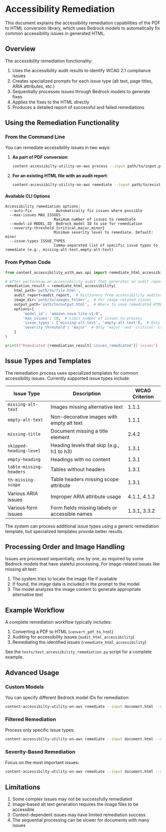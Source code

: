 <!--
 Copyright 2025 Amazon.com, Inc. or its affiliates.
 SPDX-License-Identifier: Apache-2.0
-->

# Accessibility Remediation

This document explains the accessibility remediation capabilities of the PDF to HTML conversion library, which uses Bedrock models to automatically fix common accessibility issues in generated HTML.

## Overview

The accessibility remediation functionality:

1. Uses the accessibility audit results to identify WCAG 2.1 compliance issues
2. Creates specialized prompts for each issue type (alt text, page titles, ARIA attributes, etc.)
3. Sequentially processes issues through Bedrock models to generate fixes
4. Applies the fixes to the HTML directly
5. Produces a detailed report of successful and failed remediations

## Using the Remediation Functionality

### From the Command Line

You can remediate accessibility issues in two ways:

1. **As part of PDF conversion**:
   ```bash
   content-accessibilty-utility-on-aws process --input path/to/input.pdf --output output/ --perform-remediation
   ```

2. **For an existing HTML file with an audit report**:
   ```bash
   content-accessibilty-utility-on-aws remediate --input path/to/existing.html --output remediated.html
   ```

#### Available CLI Options

```
Accessibility remediation options:
  --auto-fix           Automatically fix issues where possible
  --max-issues MAX_ISSUES
                      Maximum number of issues to remediate
  --model-id MODEL_ID  Bedrock model ID to use for remediation
  --severity-threshold {critical,major,minor}
                      Minimum severity level to remediate. Default: minor
  --issue-types ISSUE_TYPES
                      Comma-separated list of specific issue types to remediate (e.g., missing-alt-text,empty-alt-text)
```

### From Python Code

```python
from content_accessibility_with_aws.api import remediate_html_accessibility

# After performing an accessibility audit that generates an audit report:
remediation_result = remediate_html_accessibility(
    html_path='path/to/file.html',
    audit_report=audit_report,  # Dictionary from accessibility auditor
    image_dir='path/to/images_folder',  # For image-related issues
    output_path='path/to/output.html',  # Where to save remediated HTML
    options={
        'model_id': 'amazon.nova-lite-v1:0',
        'max_issues': 10,  # Limit number of issues to process
        'issue_types': ['missing-alt-text', 'empty-alt-text'],  # Only process specific issues
        'severity_threshold': 'major'  # Only 'major' and 'critical' issues
    }
)

print(f"Remediated {remediation_result['issues_remediated']} issues")
```

## Issue Types and Templates

The remediation process uses specialized templates for common accessibility issues. Currently supported issue types include:

| Issue Type | Description | WCAG Criterion |
|------------|-------------|----------------|
| `missing-alt-text` | Images missing alternative text | 1.1.1 |
| `empty-alt-text` | Non-decorative images with empty alt text | 1.1.1 |
| `missing-title` | Document missing a title element | 2.4.2 |
| `skipped-heading-level` | Heading levels that skip (e.g., h1 to h3) | 1.3.1 |
| `empty-heading` | Headings with no content | 1.3.1 |
| `table-missing-headers` | Tables without headers | 1.3.1 |
| `th-missing-scope` | Table headers missing scope attribute | 1.3.1 |
| Various ARIA issues | Improper ARIA attribute usage | 4.1.1, 4.1.2 |
| Various form issues | Form fields missing labels or accessible names | 1.3.1, 3.3.2 |

The system can process additional issue types using a generic remediation template, but specialized templates provide better results.

## Processing Order and Image Handling

Issues are processed sequentially, one by one, as required by some Bedrock models that have stateful processing. For image-related issues like missing alt text:

1. The system tries to locate the image file if available
2. If found, the image data is included in the prompt to the model
3. The model analyzes the image content to generate appropriate alternative text

## Example Workflow

A complete remediation workflow typically includes:

1. Converting a PDF to HTML (`convert_pdf_to_html`)
2. Auditing for accessibility issues (`audit_html_accessibility`)
3. Remediating the identified issues (`remediate_html_accessibility`)

See the `tests/test_accessibility_remediation.py` script for a complete example.

## Advanced Usage

### Custom Models

You can specify different Bedrock model IDs for remediation:

```bash
content-accessibilty-utility-on-aws remediate --input document.html --output remediated.html --model-id amazon.nova-lite-v1:0
```

### Filtered Remediation

Process only specific issue types:

```bash
content-accessibilty-utility-on-aws remediate --input document.html --output remediated.html --issue-types missing-alt-text,empty-alt-text
```

### Severity-Based Remediation

Focus on the most important issues:

```bash
content-accessibilty-utility-on-aws remediate --input document.html --output remediated.html --severity-threshold critical
```

## Limitations

1. Some complex issues may not be successfully remediated
2. Image-based alt text generation requires the image files to be accessible
3. Context-dependent issues may have limited remediation success
4. The sequential processing can be slower for documents with many issues
